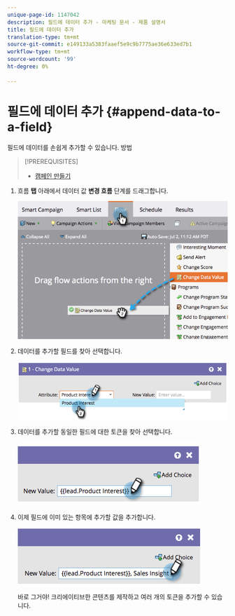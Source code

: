 ```yaml
---
unique-page-id: 1147042
description: 필드에 데이터 추가 - 마케팅 문서 - 제품 설명서
title: 필드에 데이터 추가
translation-type: tm+mt
source-git-commit: e149133a5383faaef5e9c9b7775ae36e633ed7b1
workflow-type: tm+mt
source-wordcount: '99'
ht-degree: 0%

---
```



# 필드에 데이터 추가 {#append-data-to-a-field}

필드에 데이터를 손쉽게 추가할 수 있습니다. 방법

>[!PREREQUISITES]
>
>* [캠페인 만들기](../../../../product-docs/core-marketo-concepts/smart-campaigns/creating-a-smart-campaign/create-a-new-smart-campaign.md)

>



1. 흐름 **탭** 아래에서 데이터 값 **변경 흐름** 단계를 드래그합니다.

   ![](assets/image2014-9-22-16-3a5-3a1.png)

1. 데이터를 추가할 필드를 찾아 선택합니다.

   ![](assets/image2014-9-22-16-3a5-3a5.png)

1. 데이터를 추가할 동일한 필드에 대한 토큰을 찾아 선택합니다.

   ![](assets/image2014-9-22-16-3a5-3a9.png)

1. 이제 필드에 이미 있는 항목에 추가할 값을 추가합니다.

   ![](assets/image2014-9-22-16-3a5-3a12.png)

   바로 그거야! 크리에이티브한 콘텐츠를 제작하고 여러 개의 토큰을 추가할 수 있습니다.

